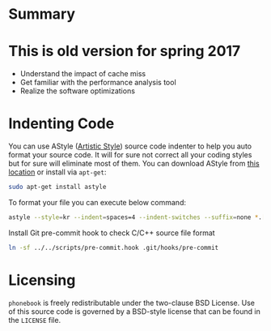 # Summary
# This is old version for spring 2017
* Understand the impact of cache miss
* Get familiar with the performance analysis tool
* Realize the software optimizations

# Indenting Code
You can use AStyle ([Artistic Style](http://astyle.sourceforge.net/)) source code indenter to
help you auto format your source code. It will for sure not correct all your coding styles but
for sure will eliminate most of them. You can download AStyle from [this location](http://astyle.sourceforge.net/)
or install via `apt-get`:
```sh
sudo apt-get install astyle
```

To format your file you can execute below command:
```sh
astyle --style=kr --indent=spaces=4 --indent-switches --suffix=none *.[ch]
```

Install Git pre-commit hook to check C/C++ source file format
```sh
ln -sf ../../scripts/pre-commit.hook .git/hooks/pre-commit
```

# Licensing
`phonebook` is freely redistributable under the two-clause BSD License.
Use of this source code is governed by a BSD-style license that can be found
in the `LICENSE` file.
